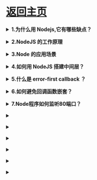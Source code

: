 # [返回主页](https://github.com/yisainan/web-interview/blob/master/README.md)

<b><details><summary>1.为什么用 Nodejs,它有哪些缺点？</summary></b>

答案：

- 事件驱动，通过闭包很容易实现客户端的生命活期。
- 不用担心多线程，锁，并行计算的问题
- V8 引擎速度非常快
- 对于游戏来说，写一遍游戏逻辑代码，前端后端通用

当然 Nodejs 也有一些缺点：

- nodejs 更新很快，可能会出现版本兼容
- nodejs 还不算成熟，还没有大制作
- nodejs 不像其他的服务器，对于不同的链接，不支持进程和线程操作

</details>

<b><details><summary>2.NodeJS 的工作原理</summary></b>

答案：事件循环

</details>

<b><details><summary>3.Node 的应用场景</summary></b>

答案：比如：RESTFUL API、实时聊天、客户端逻辑强大的单页 APP，具体的例子比如说：本地化的在线音乐应用，本地化的在线搜索应用，本地化的在线 APP 等。

</details>

<b><details><summary>4.如何用 NodeJS 搭建中间层？</summary></b>

答案：

</details>

<b><details><summary>5.什么是 error-first callback ？</summary></b>

答案：error-first callback 用来传递错误和数据。第一个参数永远是一个错误对象（error-object），回调函数必须检查它。余下的参数用不过来传递数据。

解析：

```js
fs.readFile(filePath, function(err, data) {
  if (err) {
    //处理出现错误的情况
  }
  //处理数据
});
```
考察面试者对于Node异步操作基本知识的见解

</details>

<b><details><summary>6.如何避免回调函数嵌套？</summary></b>

答案：使用 Promises将回调写成单独的函数

</details>

<b><details><summary>7.Node程序如何监听80端口？</summary></b>

答案：

</details>

<b><details><summary></summary></b>

答案：

</details>

<b><details><summary></summary></b>

答案：

</details>

<b><details><summary></summary></b>

答案：

</details>

<b><details><summary></summary></b>

答案：

</details>

<b><details><summary></summary></b>

答案：

</details>

<b><details><summary></summary></b>

答案：

</details>
